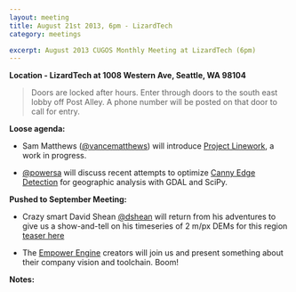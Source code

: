 ```yaml
---
layout: meeting
title: August 21st 2013, 6pm - LizardTech
category: meetings

excerpt: August 2013 CUGOS Monthly Meeting at LizardTech (6pm)
---
```


__Location - LizardTech at 1008 Western Ave, Seattle, WA 98104__ 

> Doors are locked after hours. Enter through doors to the south east lobby off Post Alley. A phone number will be posted on that door to call for entry.

__Loose agenda:__

- Sam Matthews ([@vancematthews](https://twitter.com/vancematthews)) will introduce [Project Linework](https://github.com/svmatthews/project-linework), a work in progress.

- [@powersa](https://github.com/powersa) will discuss recent attempts to optimize [Canny Edge Detection](http://en.wikipedia.org/wiki/Canny_edge_detector) for geographic analysis with GDAL and SciPy.

__Pushed to September Meeting:__

- Crazy smart David Shean [@dshean](https://github.com/dshean) will return from his adventures to give us a show-and-tell on his timeseries of 2 m/px DEMs for this region [teaser here](http://oi42.tinypic.com/xn54yu.jpg)

- The [Empower Engine](http://empowerengine.com) creators will join us and present something about their company vision and toolchain. Boom!



__Notes:__
